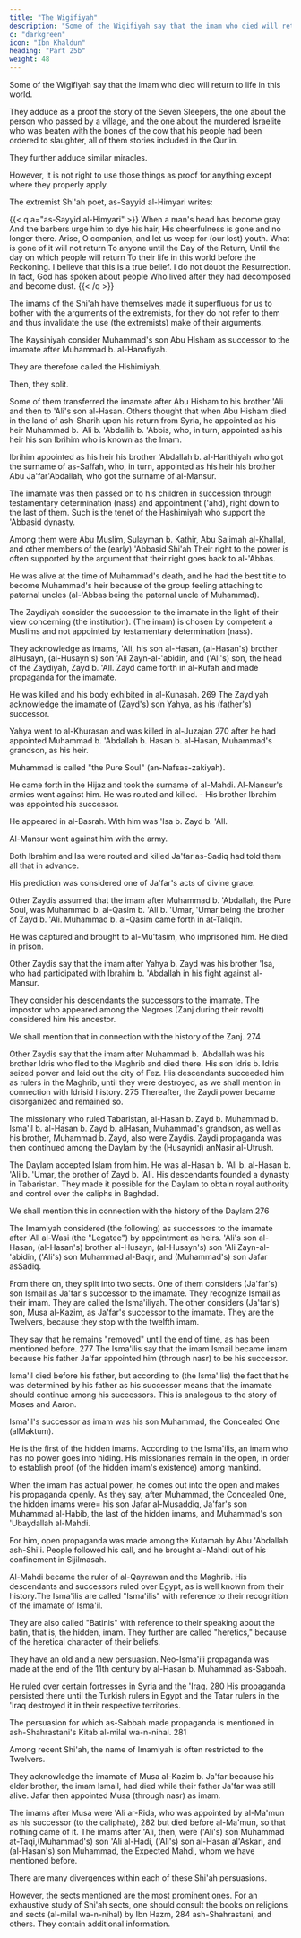 ```yaml
---
title: "The Wigifiyah"
description: "Some of the Wigifiyah say that the imam who died will return to actual life in this world"
c: "darkgreen"
icon: "Ibn Khaldun"
heading: "Part 25b"
weight: 48
---
```



Some of the Wigifiyah say that the imam who died will return to life in this world. 

They adduce as a proof the story of the Seven Sleepers, the one about the person who passed by a village, and
the one about the murdered Israelite who was beaten with the bones of the cow that his people had been ordered to slaughter, all of them stories included in the Qur'in.

They further adduce similar miracles.

However, it is not right to use those things as proof for anything except where they properly apply.

The extremist Shi'ah poet, as-Sayyid al-Himyari writes:

{{< q a="as-Sayyid al-Himyari" >}}
When a man's head has become gray And the barbers urge him to dye his hair, His cheerfulness is gone and no
longer there. 
Arise, O companion, and let us weep for (our lost) youth.
What is gone of it will not return
To anyone until the Day of the Return,
Until the day on which people will return
To their life in this world before the Reckoning.
I believe that this is a true belief.
I do not doubt the Resurrection.
In fact, God has spoken about people
Who lived after they had decomposed and become dust.
{{< /q >}}

The imams of the Shi'ah have themselves made it superfluous for us to bother with the arguments of the extremists, for they do not refer to them and thus invalidate the use (the extremists) make of their arguments.

The Kaysiniyah consider Muhammad's son Abu Hisham as successor to the imamate after Muhammad b. al-Hanafiyah.

They are therefore called the Hishimiyah. 

Then, they split.

Some of them transferred the imamate after Abu Hisham to his brother 'Ali and then to 'Ali's son al-Hasan. Others thought that when Abu Hisham died in the land of ash-Sharih upon his return from Syria, he appointed as his heir Muhammad b. 'Ali b. 'Abdallih b. 'Abbis, who, in turn, appointed as his heir his son Ibrihim who is known as the Imam.

Ibrihim appointed as his heir his brother 'Abdallah b. al-Harithiyah who got the surname of as-Saffah, who, in turn, appointed as his heir his brother Abu Ja'far'Abdallah, who got the surname of al-Mansur.

The imamate was then passed on to his children in succession through testamentary determination (nass) and appointment ('ahd), right down to the last of them. Such is the tenet of the Hashimiyah who support the 'Abbasid dynasty.

Among them were Abu Muslim, Sulayman b. Kathir, Abu Salimah al-Khallal, and other members of the (early) 'Abbasid Shi'ah Their right to the power is often supported by the argument that their right goes back to al-'Abbas. 

He was alive at the time of Muhammad's death, and he had the best title to become Muhammad's heir because of the group feeling attaching to paternal uncles (al-'Abbas being the paternal uncle of Muhammad).

The Zaydiyah consider the succession to the imamate in the light of their view concerning (the institution). (The imam) is chosen by competent a Muslims and not appointed by testamentary determination (nass). 

They acknowledge as imams, 'Ali, his son al-Hasan, (al-Hasan's) brother alHusayn, (al-Husayn's) son 'Ali Zayn-al-'abidin, and ('Ali's) son, the head of the Zaydiyah, Zayd b. 'All. Zayd came forth in al-Kufah and made propaganda for the imamate. 

He was killed and his body exhibited in al-Kunasah. 269 The Zaydiyah acknowledge the imamate of (Zayd's) son Yahya, as his (father's) successor. 

Yahya went to al-Khurasan and was killed in al-Juzajan 270 after he had appointed Muhammad b. 'Abdallah b. Hasan b. al-Hasan, Muhammad's grandson, as his heir. 

Muhammad is called "the Pure Soul" (an-Nafsas-zakiyah).

He came forth in the Hijaz and took the surname of al-Mahdi. Al-Mansur's armies went against him. He was routed and killed. - His brother Ibrahim was appointed his successor. 

He appeared in al-Basrah. With him was 'Isa b. Zayd b. 'All. 

Al-Mansur went against him with the army.

Both Ibrahim and Isa were routed and killed Ja'far as-Sadiq had told them all that in advance.

His prediction was considered one of Ja'far's acts of divine grace. 

Other Zaydis assumed that the imam after Muhammad b. 'Abdallah, the Pure Soul, was Muhammad b. al-Qasim b. 'All b. 'Umar,  'Umar being the brother of Zayd b. 'Ali. Muhammad b. al-Qasim came forth in at-Taliqin. 

He was captured and brought to al-Mu'tasim, who imprisoned him. He died in prison.

Other Zaydis say that the imam after Yahya b. Zayd was his brother 'Isa, who had participated with Ibrahim b. 'Abdallah in his fight against al-Mansur. 

They consider his descendants the successors to the imamate. The impostor who appeared among the Negroes (Zanj during their revolt) considered him his ancestor. 

We shall mention that in connection with the history of the Zanj. 274

Other Zaydis say that the imam after Muhammad b. 'Abdallah was his brother Idris who fled to the Maghrib and died there. His son Idris b. Idris seized power and laid out the city of Fez. His descendants succeeded him as rulers in the Maghrib, until they were destroyed, as we shall mention in connection with Idrisid history. 275 Thereafter, the Zaydi power became disorganized and remained so.

The missionary who ruled Tabaristan, al-Hasan b. Zayd b. Muhammad b. Isma'il b. al-Hasan b. Zayd b. alHasan, Muhammad's grandson, as well as his brother, Muhammad b. Zayd, also were Zaydis. Zaydi propaganda was then
continued among the Daylam by the (Husaynid) anNasir al-Utrush. 

The Daylam accepted Islam from him. He was al-Hasan b. 'Ali b. al-Hasan b. 'Ali b. 'Umar, the brother of Zayd b. 'Ali. His descendants founded a dynasty in Tabaristan. They made it possible for the Daylam to obtain royal authority and control over the
caliphs in Baghdad. 

We shall mention this in connection with the history of the Daylam.276

The Imamiyah considered (the following) as successors to the imamate after 'All al-Wasi (the "Legatee") by appointment as heirs. 'Ali's son al-Hasan, (al-Hasan's) brother al-Husayn, (al-Husayn's) son 'Ali Zayn-al-'abidin, ('Ali's) son
Muhammad al-Baqir, and (Muhammad's) son Jafar asSadiq. 

From there on, they split into two sects. One of them considers (Ja'far's) son Ismail as Ja'far's successor to the imamate. They recognize Ismail as their imam. They are called the Isma'iliyah. The other considers (Ja'far's) son, Musa al-Kazim, as Ja'far's successor to the imamate. They are the Twelvers, because they stop with the twelfth imam.

They say that he remains "removed" until the end of time, as has been mentioned before. 277
The Isma'ilis say that the imam Ismail became imam because his father Ja'far appointed him (through nasr) to be his successor.

Isma'il died before his father, but according to (the Isma'ilis) the fact that he was determined by his father as his successor means that the imamate should continue among his successors. This is analogous to the story of Moses and Aaron.

Isma'il's successor as imam was his son Muhammad, the Concealed One (alMaktum). 

He is the first of the hidden imams. According to the Isma'ilis, an imam who has no power goes into hiding. His missionaries remain in the open, in order to establish proof (of the hidden imam's existence) among mankind.

When the imam has actual power, he comes out into the open and makes his propaganda openly. As they say, after Muhammad, the Concealed One, the hidden imams were= his son Jafar al-Musaddiq, Ja'far's son Muhammad al-Habib, the last of the hidden imams, and Muhammad's son 'Ubaydallah al-Mahdi. 

For him, open propaganda was made among the Kutamah by Abu 'Abdallah ash-Shi'i. People followed his call, and he brought al-Mahdi out of his confinement in Sijilmasah. 

Al-Mahdi became the ruler of al-Qayrawan and the Maghrib. His descendants and successors ruled over Egypt, as is well known from their history.The Isma'ilis are called "Isma'ilis" with reference to their recognition of the imamate of Isma'il. 

They are also called "Batinis" with reference to their speaking about the batin, that is, the hidden, imam. They further are called "heretics," because of the heretical character of their beliefs.

They have an old and a new persuasion. Neo-Isma'ili propaganda was made at the end of the 11th century by al-Hasan b. Muhammad as-Sabbah. 

He ruled over certain fortresses in Syria and the 'Iraq. 280 His propaganda persisted there until the Turkish rulers in Egypt and the Tatar rulers in the 'Iraq destroyed it in their respective territories. 

The persuasion for which as-Sabbah made propaganda is mentioned in ash-Shahrastani's Kitab al-milal wa-n-nihal. 281

Among recent Shi'ah, the name of Imamiyah is often restricted to the Twelvers.

They acknowledge the imamate of Musa al-Kazim b. Ja'far because his elder brother, the imam Ismail, had died while their father Ja'far was still alive. Jafar then appointed Musa (through nasr) as imam.

The imams after Musa were 'Ali ar-Rida, who was appointed by al-Ma'mun as his successor (to the caliphate), 282 but died before al-Ma'mun, so that nothing came of it. The imams after 'Ali, then, were ('Ali's) son Muhammad at-Taqi,(Muhammad's) son 'Ali al-Hadi, ('Ali's) son al-Hasan al'Askari, and (al-Hasan's) son Muhammad, the Expected Mahdi, whom we have mentioned before.

There are many divergences within each of these Shi'ah persuasions.

However, the sects mentioned are the most prominent ones. For an exhaustive study of Shi'ah sects, one should consult the books on religions and sects (al-milal wa-n-nihal) by Ibn Hazm, 284 ash-Shahrastani, and others. They contain additional
information. 
